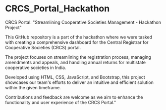 # CRCS_Portal_Hackathon

CRCS Portal: "Streamlining Cooperative Societies Management - Hackathon Project"

This GitHub repository is a part of the hackathon where we were tasked with creating a comprehensive dashboard for the Central Registrar for Cooperative Societies (CRCS) portal. 

The project focuses on streamlining the registration process, managing amendments and appeals, and handling annual returns for multistate cooperative societies in India. 

Developed using HTML, CSS, JavaScript, and Bootstrap, this project showcases our team's efforts to deliver an intuitive and efficient solution within the given timeframe. 

Contributions and feedback are welcome as we aim to enhance the functionality and user experience of the CRCS Portal."
